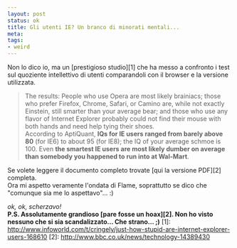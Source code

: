 ```yaml
--- 
layout: post
status: ok
title: Gli utenti IE? Un branco di minorati mentali...
meta: 
tags: 
- weird
---
```

Non lo dico io, ma un [prestigioso studio][1] che ha messo a confronto i test sul quoziente intellettivo di utenti comparandoli con il browser e la versione utilizzata.
> The results: People who use Opera are most likely brainiacs; those who prefer Firefox, Chrome, Safari, or Camino are, while not exactly Einstein, still smarter than your average bear; and those who use any flavor of Internet Explorer probably could not find their mouse with both hands and need help tying their shoes.  
> According to AptiQuant, **IQs for IE users ranged from barely above 80** (for IE6) to about 95 (for IE8); the IQ of your average schmoe is 100. Even **the smartest IE users are most likely dumber on average than somebody you happened to run into at Wal-Mart**.
  
Se volete leggere il documento completo trovate [qui la versione PDF][2] completa.  
Ora mi aspetto veramente l'ondata di Flame, soprattutto se dico che "comunque sia me lo aspettavo"... :)  
  
*ok, ok, scherzavo!*  
**P.S. Assolutamente grandioso [pare fosse un hoax][2]. Non ho visto nessuno che si sia scandalizzato... Che strano... ;)**
[1]: http://www.infoworld.com/t/cringely/just-how-stupid-are-internet-explorer-users-168610
[2]: http://www.bbc.co.uk/news/technology-14389430
